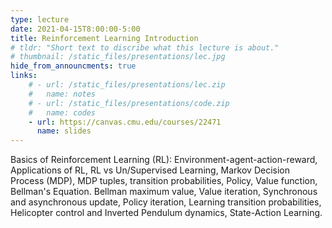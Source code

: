 ```yaml
---
type: lecture
date: 2021-04-15T8:00:00-5:00
title: Reinforcement Learning Introduction
# tldr: "Short text to discribe what this lecture is about."
# thumbnail: /static_files/presentations/lec.jpg
hide_from_announcments: true
links: 
    # - url: /static_files/presentations/lec.zip
    #   name: notes
    # - url: /static_files/presentations/code.zip
    #   name: codes
    - url: https://canvas.cmu.edu/courses/22471
      name: slides
---
```

Basics of Reinforcement Learning (RL): Environment-agent-action-reward, Applications of RL, RL vs Un/Supervised Learning, Markov Decision Process (MDP), MDP tuples, transition probabilities, Policy, Value function,  Bellman's Equation. Bellman maximum value, Value iteration, Synchronous and asynchronous update, Policy iteration, Learning transition probabilities, Helicopter control and Inverted Pendulum dynamics, State-Action Learning.